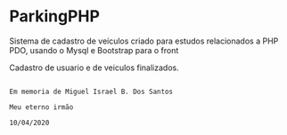 # ParkingPHP
Sistema de cadastro de veículos criado para estudos relacionados a PHP PDO, usando o Mysql e Bootstrap para o front

Cadastro de usuario e de veiculos finalizados. 
           
                                                                         Em memoria de Miguel Israel B. Dos Santos
                                                                         Meu eterno irmão
                                                                         10/04/2020
